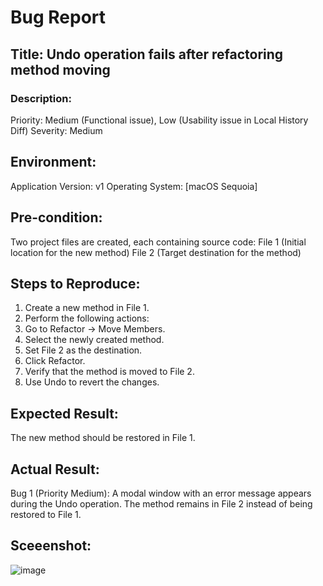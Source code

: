 # Bug Report
## Title: Undo operation fails after refactoring method moving

### Description: 



Priority: Medium (Functional issue), Low (Usability issue in Local History Diff)
Severity: Medium

## Environment:

Application Version: v1
Operating System: [macOS Sequoia]


## Pre-condition:

Two project files are created, each containing source code:
File 1 (Initial location for the new method)
File 2 (Target destination for the method)

## Steps to Reproduce:

1. Create a new method in File 1.
2. Perform the following actions:
3. Go to Refactor → Move Members.
4. Select the newly created method.
5. Set File 2 as the destination.
6. Click Refactor.
7. Verify that the method is moved to File 2.
8. Use Undo to revert the changes.

## Expected Result:
The new method should be restored in File 1.

## Actual Result:
Bug 1 (Priority Medium):
A modal window with an error message appears during the Undo operation. The method remains in File 2 instead of being restored to File 1.

## Sceeenshot:
  ![image](https://github.com/user-attachments/assets/80603ed6-4c83-4b65-87c1-a31d5b2cc288)

